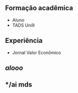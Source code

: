 
## Formação acadêmica
 + Aluno
 + TADS Uni9

## Experiência
   + Jornal Valor Econômico
## *alooo*
## */ai mds

